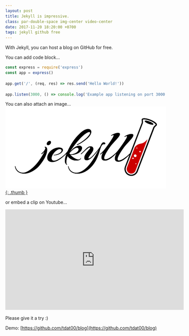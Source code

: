 ```yaml
---
layout: post
title: Jekyll is impressive.
class: par-double-space img-center video-center
date: 2017-11-20 18:20:00 +0700
tags: jekyll github free
---
```

With Jekyll, you can host a blog on GitHub for free.

You can add code block...
```js
const express = require('express')
const app = express()

app.get('/', (req, res) => res.send('Hello World!'))

app.listen(3000, () => console.log('Example app listening on port 3000!'))
```

You can also attach an image...
[![jekyll](/images/2017-11-20-jekyll.png){: .thumb }](https://jekyllrb.com/)

or embed a clip on Youtube...
<iframe width="560" height="315" src="https://www.youtube.com/embed/2MsN8gpT6jY" frameborder="0" allowfullscreen></iframe>

Please give it a try :)

Demo: [https://github.com/tdat00/blog](https://github.com/tdat00/blog)
